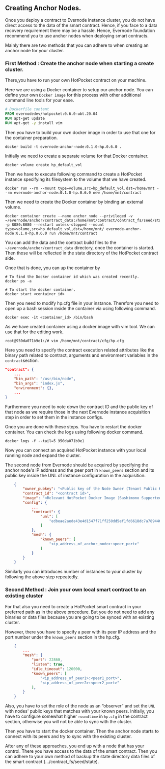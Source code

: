 ## Creating Anchor Nodes.

Once you deploy a contract to Evernode instance cluster, you do not have direct access to the data of the smart contract. Hence, if you face to a data recovery requirement there may be a hassle. Hence, Evernode foundation recommend you to use anchor nodes when deploying smart contracts.

Mainly there are two methods that you can adhere to when creating an anchor node for your cluster.

### First Method : Create the anchor node when starting a create cluster.


There,you have to run your own HotPocket contract on your machine.

Here we are using a Docker container to setup our anchor node.
You can define your own `Docker image` for this process with other additional command line tools for your ease.

```Dockerfile
# Dockerfile content
FROM evernodedev/hotpocket:0.6.0-ubt.20.04
RUN apt-get update
RUN apt-get -y install vim
```

Then you have to build your own docker image in order to use that one for the container preparation.
```docker
docker build -t evernode-anchor-node:0.1.0-hp.0.6.0 .
```
Initially we need to create a separate volume for that Docker container.

```docker
docker volume create hp_default_vol
```

Then we have to execute following command to create a HotPocket instance specifying its filesystem to the volume that we have created.

```docker
docker run --rm --mount type=volume,src=hp_default_vol,dst=/home/mnt --rm evernode-anchor-node:0.1.0-hp.0.6.0 new /home/mnt/contract

```
Then we need to create the Docker container by binding an external volume.

```docker
docker container create --name anchor_node --privileged -v ~/evernode/anchor/contract_data:/home/mnt/contract/contract_fs/seed/state -p 8080:8080 --restart unless-stopped --mount type=volume,src=hp_default_vol,dst=/home/mnt/ evernode-anchor-node:0.1.0-hp.0.6.0 run /home/mnt/contract
```

You can add the data and the contract build files to the `~/evernode/anchor/contract_data` directory, once the container is started. Then those will be reflected in the state directory of the HotPocket contract side.

Once that is done, you can up the container by

```docker
# To find the Docker container id which was created recently.
docker ps -a

# To start the docker container.
docker start <container_id>
```

Then you need to modify hp.cfg file in your instance. Therefore you need to open up a bash session inside the container via using following command.

```docker
docker exec -it <container_id> /bin/bash
```
As we have created container using a docker image with vim tool. We can use that for the editing work.

```bash
root@950da071b9e1:/# vim /home/mnt/contract/cfg/hp.cfg
```
Here you need to specify the contract execution related attributes like the binary path related to contract, arguments and environment variables in the `contract`section.

```json
"contract": {
    ...
    "bin_path": "/usr/bin/node",
    "bin_args": "index.js",
    "environment": {},
    ...
}
```

Furthermore you need to note down the contract ID and the public key of that node as we require those in the next Evernode instance acquisition step in order to set them in the instance configs.

Once you are done with these steps. You have to restart the docker container. You can check the logs using following docker command.

```docker
docker logs -f --tail=5 950da071b9e1
```

Now you can connect an acquired HotPocket instance with your local running node and expand the cluster.

The second node from Evernode should be acquired by specifying the anchor node's IP address and the peer port in `known_peers` section and its public key inside the UNL of instance configuration in the acquisition.

```json
    {
        "owner_pubkey": "<Public key of the Node Owner (Tenant Public Key)>",
        "contract_id": "<contract id>",
        "image": "<Relevant HotPocket Docker Image (Sashimono Supported)>",
        "config": {
            ...
            "contract": {
                "unl": [
                    "edbeae2aede43e4d1547f71ff250dd5ef1fd6618dc7a789446d6536b34e0eabc00"
                ]
            },
            "mesh": {
                "known_peers": [
                    "<ip_address_of_anchor_node>:<peer_port>"
                ]
            }
        }
    }
```

Similarly you can introduces number of instances to your cluster by following the above step repeatedly.

### Second Method : Join your own local smart contract to an existing cluster

For that also you need to create a HotPocket smart contract in your preferred path as in the above procedure. But you do not need to add any binaries or data files  because you are going to be synced with an existing cluster.

However, there you have to specify a peer with its peer IP address and the port number under the `known_peers` section in the hp.cfg.

```json
    {
        ...
        "mesh": {
            "port": 22860,
            "listen": true,
            "idle_timeout": 120000,
            "known_peers": [
                "<ip_address_of_peer1>:<peer1_port>",
                "<ip_address_of_peer2>:<peer2_port>"
            ],
        }
    }
```

Also, you have to set the role of the node as an “observer” and set the `UNL` with  nodes' public keys that matches with your known peers. Initially, you have to configure somewhat higher `roundtime` in `hp.cfg` in the contract section, otherwise you will not be able to sync with the cluster.

Then you have to start the docker container. Then the anchor node starts to connect with its peers and try to sync with the existing cluster.

After any of these approaches, you end up with a node that has your control. There you have access to the data of the smart contract. Then you can adhere to your own method of backup the state directory data files of the smart contract (…/contract_fs/seed/state).